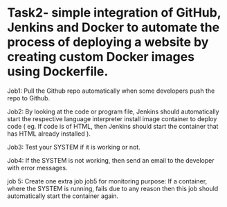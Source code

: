 # Task2- simple integration of GitHub, Jenkins and Docker to automate the process of deploying a website by creating custom Docker images using Dockerfile.


Job1: Pull the Github repo automatically when some developers push the repo to Github.

Job2: By looking at the code or program file, Jenkins should automatically start the respective language interpreter install image container to deploy code ( eg. If code is of HTML, then Jenkins should start the container that has HTML already installed ).

Job3: Test your SYSTEM if it is working or not.

Job4: If the SYSTEM is not working, then send an email to the developer with error messages.

job 5: Create one extra job job5 for monitoring purpose: If a container, where the SYSTEM is running, fails due to any reason then this job should automatically start the container again.
